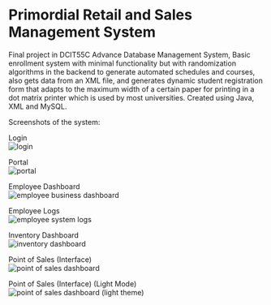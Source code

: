 # Primordial Retail and Sales Management System
Final project in DCIT55C Advance Database Management System, Basic enrollment system with minimal functionality but with randomization algorithms in the backend to generate automated schedules and courses, also gets data from an XML file, and generates dynamic student registration form that adapts to the maximum width of a certain paper for printing in a dot matrix printer which is used by most universities. Created using Java, XML and MySQL.

Screenshots of the system:

Login<br />
![login](https://user-images.githubusercontent.com/55197203/117822189-e7e42e80-b29e-11eb-878f-d43a423ea3e9.JPG)

Portal<br />
![portal](https://user-images.githubusercontent.com/55197203/117822226-f2062d00-b29e-11eb-93e9-7bedd2fe1b87.JPG)

Employee Dashboard<br />
![employee business dashboard](https://user-images.githubusercontent.com/55197203/120976049-8a130b80-c7a4-11eb-8a91-b11926f13055.JPG)

Employee Logs<br />
![employee system logs](https://user-images.githubusercontent.com/55197203/120976107-97c89100-c7a4-11eb-8428-4b1f19eadc37.JPG)

Inventory Dashboard<br />
![inventory dashboard](https://user-images.githubusercontent.com/55197203/117822345-0fd39200-b29f-11eb-96fe-5107c167e5d3.JPG)

Point of Sales (Interface)<br />
![point of sales dashboard](https://user-images.githubusercontent.com/55197203/117822430-24178f00-b29f-11eb-9b6d-9b6e54388f57.JPG)

Point of Sales (Interface) (Light Mode)<br />
![point of sales dashboard (light theme)](https://user-images.githubusercontent.com/55197203/120975686-196bef00-c7a4-11eb-97b1-6bc3bb354830.JPG)
